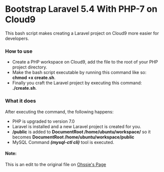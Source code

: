 # Bootstrap Laravel 5.4 With PHP-7 on Cloud9
This bash script makes creating a Laravel project on Cloud9 more easier for developers.

### How to use
- Create a PHP workspace on Cloud9, add the file to the root of your PHP project directory.
- Make the bash script executable by running this command like so: **chmod +x create.sh**.
- Finally you craft the Laravel project by executing this command: **./create.sh**.

### What it does
After executing the command, the following happens:

- PHP is upgraded to version 7.0
- Laravel is installed and a new Laravel project is created for you.
- **/public** is added to **DocumentRoot /home/ubuntu/workspace/** so it becomes **DocumentRoot /home/ubuntu/workspace/public**
- MySQL Command *__(mysql-ctl cli)__* tool is executed.

#### Note:
This is an edit to the original file on [Ohssie's Page](https://github.com/Ohssie/Crafting-a-Laravel-project-on-C9)
